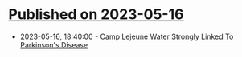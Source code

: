 # [Published on 2023-05-16](index.md)

* [2023-05-16, 18:40:00](https://science.slashdot.org/story/23/05/16/1641225/camp-lejeune-water-strongly-linked-to-parkinsons-disease?utm_source=rss1.0mainlinkanon&utm_medium=feed) - [Camp Lejeune Water Strongly Linked To Parkinson's Disease](https://science.slashdot.org/story/23/05/16/1641225/camp-lejeune-water-strongly-linked-to-parkinsons-disease?utm_source=rss1.0mainlinkanon&utm_medium=feed)
